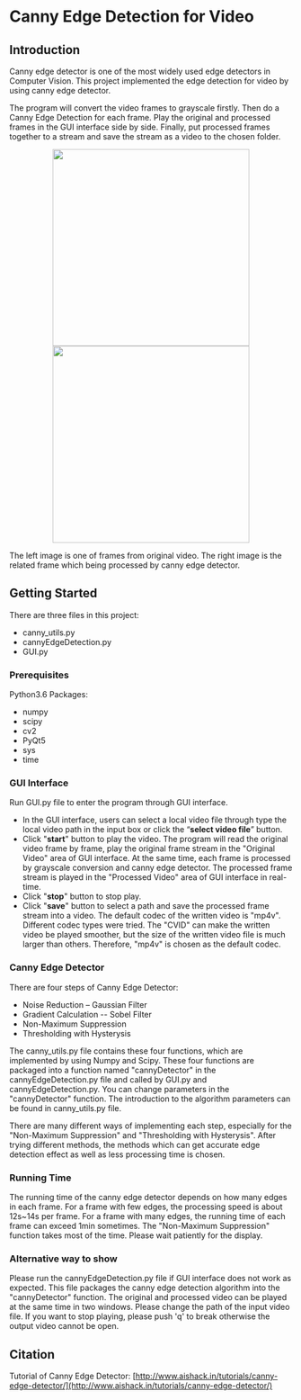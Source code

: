﻿# Canny Edge Detection for Video


## Introduction

Canny edge detector is one of the most widely used edge detectors in Computer Vision. This project implemented the edge detection for video by using canny edge detector.

The program will convert the video frames to grayscale firstly. Then do a Canny Edge Detection for each frame. Play the original and processed frames in the GUI interface side by side. Finally, put processed frames together to a stream and save the stream as a video to the chosen folder.

<center class="half">
<img src="https://lh3.googleusercontent.com/kwfFtEYvq2IalLd_YowGiHUXkMk17v-DpIBDO1aMYhnuA8ABw9HzwOJZKjiuliJ45cLbCGDXGj_A" width="350"/><img src="https://lh3.googleusercontent.com/3SQSuwhf8uK-47dhuNOy23FV9CDrJKw1RRAoHBJdsQ0NNmo9b9QnKFSXZE71QVfrlNjXOI9Q9RBf" width="350"/>
</center>

The left image is one of frames from original video. The right image is the related frame which being processed by canny edge detector.

## Getting Started

There are three files in this project:
 - canny_utils.py 
 - cannyEdgeDetection.py 
 - GUI.py

### Prerequisites
Python3.6
Packages:
 - numpy 
 - scipy 
 - cv2 
 - PyQt5 
 - sys 
 - time

### GUI Interface

Run GUI.py file to enter the program through GUI interface.
 - In the GUI interface, users can select a local video file through type the local video  path in the input box or click the “**select video file**” button.
 - Click "**start**" button to play the video. The program will read the original video frame by frame, play the original frame stream in the "Original Video" area of GUI interface. At the same time, each frame is processed by grayscale conversion and canny edge detector. The processed frame stream is played in the "Processed Video" area of GUI interface in real-time.
 - Click "**stop**" button to stop play.
 - Click "**save**" button to select a path and save the processed frame stream into a video. The default codec of the written video is "mp4v". Different codec types were tried. The "CVID" can make the written video be played smoother, but the size of the written video file is much larger than others. Therefore,  "mp4v" is chosen as the default codec.

### Canny Edge Detector 

There are four steps of Canny Edge Detector:
 - Noise Reduction – Gaussian Filter
 - Gradient Calculation -- Sobel Filter
 - Non-Maximum Suppression
 - Thresholding with Hysterysis

The canny_utils.py file contains these four functions, which are implemented by using Numpy and Scipy. These four functions are packaged into a function named "cannyDetector" in the cannyEdgeDetection.py file and called by GUI.py and cannyEdgeDetection.py. You can change parameters in the "cannyDetector" function. The introduction to the algorithm parameters can be found in canny_utils.py file.

There are many different ways of implementing each step, especially for the "Non-Maximum Suppression" and "Thresholding with Hysterysis". After trying different methods,  the methods which can get accurate edge detection effect as well as less processing time is chosen.


### Running Time 

The running time of the canny edge detector depends on how many edges in each frame. For a frame with few edges, the processing speed is about 12s~14s per frame. For a frame with many edges, the running time of each frame can exceed 1min sometimes. The "Non-Maximum Suppression"  function takes most of the time. Please wait patiently for the display.

### Alternative way to show 

Please run the cannyEdgeDetection.py file if GUI interface does not work as expected. This file packages the canny edge detection algorithm into the "cannyDetector" function. The original and processed video can be played at the same time in two windows. Please change the path of the input video file. If you want to stop playing, please push 'q' to break otherwise the output video cannot be open.

## Citation

Tutorial of Canny Edge Detector:
[http://www.aishack.in/tutorials/canny-edge-detector/](http://www.aishack.in/tutorials/canny-edge-detector/)

